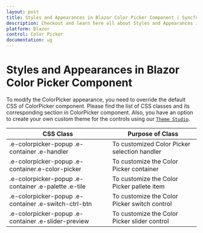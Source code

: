 ```yaml
---
layout: post
title: Styles and Appearances in Blazor Color Picker Component | Syncfusion
description: Checkout and learn here all about Styles and Appearances in Syncfusion Blazor Color Picker component and more.
platform: Blazor
control: Color Picker
documentation: ug
---
```


# Styles and Appearances in Blazor Color Picker Component

To modify the ColorPicker appearance, you need to override the default CSS of ColorPicker component. Please find the list of CSS classes and its corresponding section in ColorPicker component. Also, you have an option to create your own custom theme for the controls using our [`Theme Studio`](https://ej2.syncfusion.com/themestudio/?theme=material).

CSS Class | Purpose of Class
-----|-----
|.e-colorpicker-popup .e-container .e-handler|To customized Color Picker selection handler
|.e-colorpicker-popup .e-container.e-color-picker|To customize the Color Picker container
|.e-colorpicker-popup .e-container .e-palette .e-tile|To customize the Color Picker pallete item
|.e-colorpicker-popup .e-container .e-switch-ctrl-btn |To customize the Color Picker switch control
|.e-colorpicker-popup .e-container .e-slider-preview|To customize the Color Picker slider control